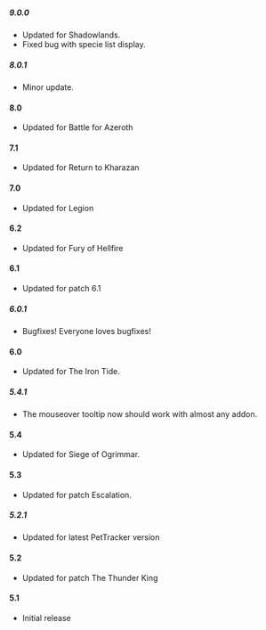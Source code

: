 ##### 9.0.0
* Updated for Shadowlands.
* Fixed bug with specie list display.

##### 8.0.1
* Minor update.

#### 8.0
* Updated for Battle for Azeroth

#### 7.1
* Updated for Return to Kharazan

#### 7.0
* Updated for Legion

#### 6.2
* Updated for Fury of Hellfire

#### 6.1
* Updated for patch 6.1

##### 6.0.1
* Bugfixes! Everyone loves bugfixes!

#### 6.0
* Updated for The Iron Tide.

##### 5.4.1
* The mouseover tooltip now should work with almost any addon.

#### 5.4
* Updated for Siege of Ogrimmar.

#### 5.3
* Updated for patch Escalation.

##### 5.2.1
* Updated for latest PetTracker version

#### 5.2
* Updated for patch The Thunder King

#### 5.1
* Initial release
